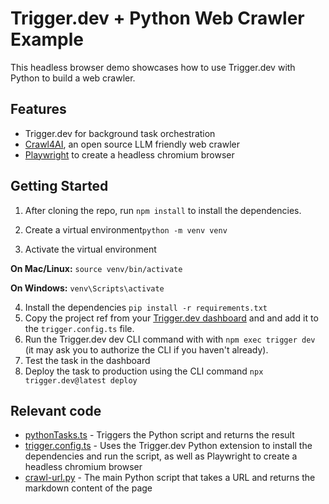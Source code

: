 # Trigger.dev + Python Web Crawler Example

This headless browser demo showcases how to use Trigger.dev with Python to build a web crawler.

## Features

- Trigger.dev for background task orchestration
- [Crawl4AI](https://github.com/unclecode/crawl4ai), an open source LLM friendly web crawler
- [Playwright](https://playwright.dev/) to create a headless chromium browser

## Getting Started

1. After cloning the repo, run `npm install` to install the dependencies.
2. Create a virtual environment`python -m venv venv`

3. Activate the virtual environment

**On Mac/Linux:**
`source venv/bin/activate`

**On Windows:**
`venv\Scripts\activate`

4. Install the dependencies `pip install -r requirements.txt`
5. Copy the project ref from your [Trigger.dev dashboard](https://cloud.trigger.dev) and and add it to the `trigger.config.ts` file.
6. Run the Trigger.dev dev CLI command with with `npm exec trigger dev` (it may ask you to authorize the CLI if you haven't already).
7. Test the task in the dashboard
8. Deploy the task to production using the CLI command `npx trigger.dev@latest deploy`

## Relevant code

- [pythonTasks.ts](./src/trigger/pythonTasks.ts) - Triggers the Python script and returns the result
- [trigger.config.ts](./src/trigger/trigger.config.ts) - Uses the Trigger.dev Python extension to install the dependencies and run the script, as well as Playwright to create a headless chromium browser
- [crawl-url.py](./src/python/crawl-url.py) - The main Python script that takes a URL and returns the markdown content of the page
